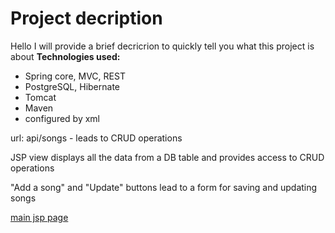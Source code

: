 # Project decription

Hello
I will provide a brief decricrion to quickly tell you what this project is about
**Technologies used:**

 - Spring core, MVC, REST
 - PostgreSQL, Hibernate
 - Tomcat
 - Maven
 - configured by xml
 
 
 url: api/songs - leads to CRUD operations
 
 JSP view displays all the data from a DB table and provides access to CRUD operations
 
 "Add a song" and "Update" buttons lead to a form for saving and updating songs
 
 [main jsp page](https://github.com/pinegink/SpringMVC-Hibernate-REST_API/blob/master/ListSongs.jpg)
